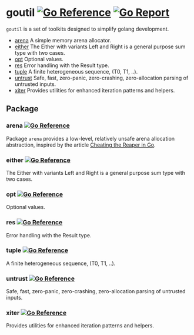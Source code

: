 # goutil [![Go Reference](https://pkg.go.dev/badge/github.com/flier/goutil)](https://pkg.go.dev/github.com/flier/goutil) [![Go Report](https://goreportcard.com/badge/github.com/flier/goutil)](https://goreportcard.com/report/github.com/flier/goutil)

`goutil` is a set of toolkits designed to simplify golang development.

- [arena](#arena) A simple memory arena allocator.
- [either](#either) The Either with variants Left and Right is a general purpose sum type with two cases.
- [opt](#opt) Optional values.
- [res](#res) Error handling with the Result type.
- [tuple](#tuple) A finite heterogeneous sequence, (T0, T1, ..).
- [untrust](#untrust) Safe, fast, zero-panic, zero-crashing, zero-allocation parsing of untrusted inputs.
- [xiter](#xiter) Provides utilities for enhanced iteration patterns and helpers.

## Package

### arena [![Go Reference](https://pkg.go.dev/badge/github.com/flier/goutil)](https://pkg.go.dev/github.com/flier/goutil/pkg/arena)

Package `arena` provides a low-level, relatively unsafe arena allocation abstraction, inspired by the article [Cheating the Reaper in Go](https://mcyoung.xyz/2025/04/21/go-arenas/).

### either [![Go Reference](https://pkg.go.dev/badge/github.com/flier/goutil)](https://pkg.go.dev/github.com/flier/goutil/pkg/either)

The Either with variants Left and Right is a general purpose sum type with two cases.

### opt [![Go Reference](https://pkg.go.dev/badge/github.com/flier/goutil)](https://pkg.go.dev/github.com/flier/goutil/pkg/opt)

Optional values.

### res [![Go Reference](https://pkg.go.dev/badge/github.com/flier/goutil)](https://pkg.go.dev/github.com/flier/goutil/pkg/res)

Error handling with the Result type.

### tuple [![Go Reference](https://pkg.go.dev/badge/github.com/flier/goutil)](https://pkg.go.dev/github.com/flier/goutil/pkg/tuple)

A finite heterogeneous sequence, (T0, T1, ..).

### untrust [![Go Reference](https://pkg.go.dev/badge/github.com/flier/goutil)](https://pkg.go.dev/github.com/flier/goutil/pkg/untrust)

Safe, fast, zero-panic, zero-crashing, zero-allocation parsing of untrusted inputs.

### xiter [![Go Reference](https://pkg.go.dev/badge/github.com/flier/goutil)](https://pkg.go.dev/github.com/flier/goutil/pkg/xiter)

Provides utilities for enhanced iteration patterns and helpers.
